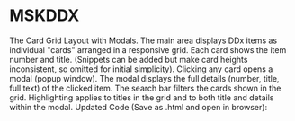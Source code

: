 # MSKDDX
The Card Grid Layout with Modals.
The main area displays DDx items as individual "cards" arranged in a responsive grid. Each card shows the item number and title. (Snippets can be added but make card heights inconsistent, so omitted for initial simplicity). Clicking any card opens a modal (popup window). The modal displays the full details (number, title, full text) of the clicked item. The search bar filters the cards shown in the grid. Highlighting applies to titles in the grid and to both title and details within the modal. Updated Code (Save as .html and open in browser):

